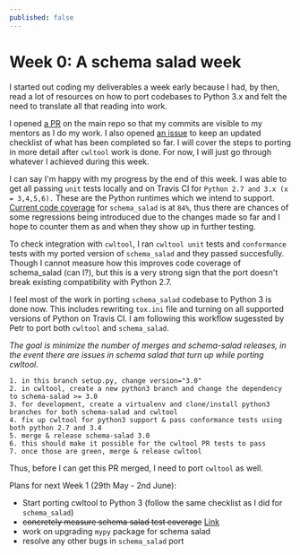 ```yaml
---
published: false
---
```

# Week 0: A schema salad week

I started out coding my deliverables a week early because I had, by then, read a lot of resources on how to port codebases to Python 3.x and felt the need to translate all that reading into work. 

I opened [a PR](https://github.com/common-workflow-language/schema_salad/pull/109/) on the main repo so that my commits are visible to my mentors as I do my work. I also opened [an issue](https://github.com/common-workflow-language/schema_salad/issues/108) to keep an updated checklist of what has been completed so far. I will cover the steps to porting in more detail after ``cwltool`` work is done. For now, I will just go through whatever I achieved during this week. 

I can say I'm happy with my progress by the end of this week. I was able to get all passing ``unit`` tests locally and on Travis CI for ``Python 2.7 and 3.x (x = 3,4,5,6).`` These are the Python runtimes which we intend to support. 
[Current code coverage](https://github.com/common-workflow-language/schema_salad/issues/10#issuecomment-304799586) for ``schema_salad`` is at ``84%``, thus there are chances of some regressions being introduced due to the changes made so far and I hope to counter them as and when they show up in further testing.

To check integration with ``cwltool``, I ran ``cwltool unit`` tests and ``conformance`` tests with my ported version of ``schema_salad`` and they passed succesfully. Though I cannot measure how this improves code coverage of schema_salad (can I?), but this is a very strong sign that the port doesn't break existing compatibility with Python 2.7.

I feel most of the work in porting ``schema_salad`` codebase to Python 3 is done now. This includes rewriting ``tox.ini`` file and turning on all supported versions of Python on Travis CI. I am following this workflow sugessted by Petr to port both ``cwltool`` and ``schema_salad``.

_The goal is minimize the number of merges and schema-salad releases, in the event there are issues in schema salad that turn up while porting cwltool._

```
1. in this branch setup.py, change version="3.0"
2. in cwltool, create a new python3 branch and change the dependency to schema-salad >= 3.0
3. for development, create a virtualenv and clone/install python3 branches for both schema-salad and cwltool
4. fix up cwltool for python3 support & pass conformance tests using both python 2.7 and 3.4
5. merge & release schema-salad 3.0
6. this should make it possible for the cwltool PR tests to pass
7. once those are green, merge & release cwltool

```
Thus, before I can get this PR merged, I need to port ``cwltool`` as well. 

Plans for next Week 1 (29th May - 2nd June):
- Start porting cwltool to Python 3 (follow the same checklist as I did for ``schema_salad``)
- ~~concretely measure schema salad test coverage~~ [Link](https://github.com/common-workflow-language/schema_salad/issues/10#issuecomment-304799329)
- work on upgrading ``mypy`` package for schema salad
- resolve any other bugs in ``schema_salad`` port
